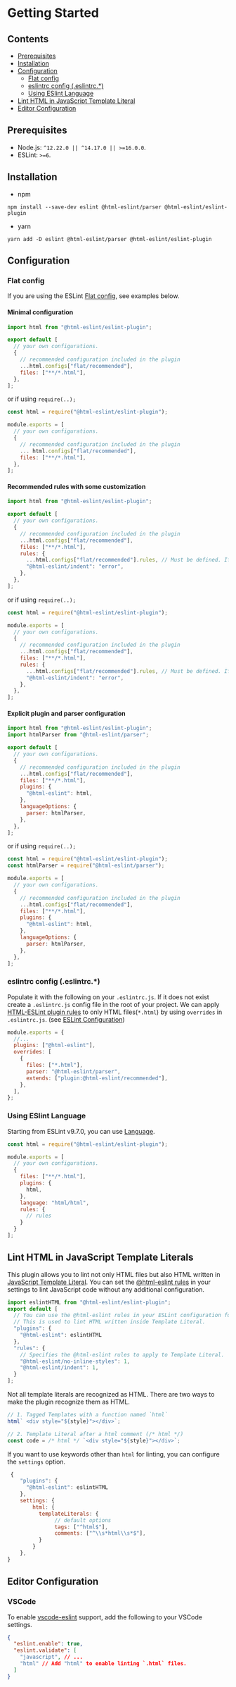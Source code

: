 # Getting Started

## Contents

- [Prerequisites](#prerequisites)
- [Installation](#installation)
- [Configuration](#configuration)
  - [Flat config](#flat-config)
  - [eslintrc config (.eslintrc.\*)](#eslintrc-config-eslintrc)
  - [Using ESlint Language](#using-eslint-language)
- [Lint HTML in JavaScript Template Literal](#lint-html-in-javascript-template-literals)
- [Editor Configuration](#editor-configuration)

## Prerequisites

- Node.js: `^12.22.0 || ^14.17.0 || >=16.0.0`.
- ESLint: `>=6`.

## Installation

- npm

```console,Terminal
npm install --save-dev eslint @html-eslint/parser @html-eslint/eslint-plugin
```

- yarn

```console,Terminal
yarn add -D eslint @html-eslint/parser @html-eslint/eslint-plugin
```

## Configuration

### Flat config

If you are using the ESLint [Flat config](https://eslint.org/docs/latest/use/configure/configuration-files-new), see examples below.

#### Minimal configuration

```js,eslint.config.js
import html from "@html-eslint/eslint-plugin";

export default [
  // your own configurations.
  {
    // recommended configuration included in the plugin
    ...html.configs["flat/recommended"],
    files: ["**/*.html"],
  },
];
```

or if using `require(..);`

```js,eslint.config.js
const html = require("@html-eslint/eslint-plugin");

module.exports = [
  // your own configurations.
  {
    // recommended configuration included in the plugin
    ... html.configs["flat/recommended"],
    files: ["**/*.html"],
  },
];
```

#### Recommended rules with some customization

```js,eslint.config.js
import html from "@html-eslint/eslint-plugin";

export default [
  // your own configurations.
  {
    // recommended configuration included in the plugin
    ...html.configs["flat/recommended"],
    files: ["**/*.html"],
    rules: {
      ...html.configs["flat/recommended"].rules, // Must be defined. If not, all recommended rules will be lost
      "@html-eslint/indent": "error",
    },
  },
];
```

or if using `require(..);`

```js,eslint.config.js
const html = require("@html-eslint/eslint-plugin");

module.exports = [
  // your own configurations.
  {
    // recommended configuration included in the plugin
    ...html.configs["flat/recommended"],
    files: ["**/*.html"],
    rules: {
      ...html.configs["flat/recommended"].rules, // Must be defined. If not, all recommended rules will be lost
      "@html-eslint/indent": "error",
    },
  },
];
```

#### Explicit plugin and parser configuration

```js,eslint.config.js
import html from "@html-eslint/eslint-plugin";
import htmlParser from "@html-eslint/parser";

export default [
  // your own configurations.
  {
    // recommended configuration included in the plugin
    ...html.configs["flat/recommended"],
    files: ["**/*.html"],
    plugins: {
      "@html-eslint": html,
    },
    languageOptions: {
      parser: htmlParser,
    },
  },
];
```

or if using `require(..);`

```js,eslint.config.js
const html = require("@html-eslint/eslint-plugin");
const htmlParser = require("@html-eslint/parser");

module.exports = [
  // your own configurations.
  {
    // recommended configuration included in the plugin
    ...html.configs["flat/recommended"],
    files: ["**/*.html"],
    plugins: {
      "@html-eslint": html,
    },
    languageOptions: {
      parser: htmlParser,
    },
  },
];
```

### eslintrc config (.eslintrc.\*)

Populate it with the following on your `.eslintrc.js`. If it does not exist create a `.eslintrc.js` config file in the root of your project.
We can apply [HTML-ESLint plugin rules](rules) to only HTML files(`*.html`) by using `overrides` in `.eslintrc.js`. (see [ESLint Configuration](https://eslint.org/docs/user-guide/configuring#configuration-based-on-glob-patterns))

```js,.eslintrc.js
module.exports = {
  //...
  plugins: ["@html-eslint"],
  overrides: [
    {
      files: ["*.html"],
      parser: "@html-eslint/parser",
      extends: ["plugin:@html-eslint/recommended"],
    },
  ],
};
```

### Using ESlint Language

Starting from ESLint v9.7.0, you can use [Language](https://eslint.org/docs/latest/extend/languages).

```js,eslint.config.js
const html = require("@html-eslint/eslint-plugin");

module.exports = [
  // your own configurations.
  {
    files: ["**/*.html"],
    plugins: {
      html,
    },
    language: "html/html",
    rules: {
      // rules
    }
  }
];
```

## Lint HTML in JavaScript Template Literals

This plugin allows you to lint not only HTML files but also HTML written in [JavaScript Template Literal](https://developer.mozilla.org/en-US/docs/Web/JavaScript/Reference/Template_literals).
You can set the [@html-eslint rules](./rules.md) in your settings to lint JavaScript code without any additional configuration.

```js,eslint.config.js
import eslintHTML from "@html-eslint/eslint-plugin";
export default [
  // You can use the @html-eslint rules in your ESLint configuration for JS!
  // This is used to lint HTML written inside Template Literal.
  "plugins": {
    "@html-eslint": eslintHTML
  },
  "rules": {
    // Specifies the @html-eslint rules to apply to Template Literal.
    "@html-eslint/no-inline-styles": 1,
    "@html-eslint/indent": 1,
  }
];
```

Not all template literals are recognized as HTML.
There are two ways to make the plugin recognize them as HTML.

```js
// 1. Tagged Templates with a function named `html`
html` <div style="${style}"></div>`;

// 2. Template Literal after a html comment (/* html */)
const code = /* html */ `<div style="${style}"></div>`;
```

If you want to use keywords other than `html` for linting, you can configure the `settings` option.

```js
 {
    "plugins": {
      "@html-eslint": eslintHTML
    },
    settings: {
        html: {
          templateLiterals: {
               // default options
               tags: ["^html$"],
               comments: ["^\\s*html\\s*$"],
          }
        }
    },
}
```

## Editor Configuration

### VSCode

To enable [vscode-eslint](https://github.com/microsoft/vscode-eslint) support, add the following to your VSCode settings.

```json,.vscode/settings.json
{
  "eslint.enable": true,
  "eslint.validate": [
    "javascript", // ...
    "html" // Add "html" to enable linting `.html` files.
  ]
}
```
